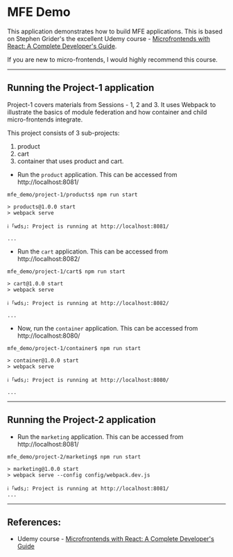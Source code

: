 # MFE Demo

This application demonstrates how to build MFE applications. This is based on Stephen Grider's the excellent Udemy course - [Microfrontends with React: A Complete Developer's Guide](https://delldigital.udemy.com/course/microfrontend-course). 

If you are new to micro-frontends, I would highly recommend this course. 

--------------
## Running the Project-1 application

Project-1 covers materials from Sessions - 1, 2 and 3. It uses Webpack to illustrate the basics of module federation and how container and child micro-frontends integrate.

This project consists of 3 sub-projects:
1. product
2. cart
3. container that uses product and cart.



* Run the `product` application. This can be accessed from  http://localhost:8081/
```
mfe_demo/project-1/products$ npm run start

> products@1.0.0 start
> webpack serve

ℹ ｢wds｣: Project is running at http://localhost:8081/

...
```

* Run the `cart` application. This can be accessed from  http://localhost:8082/
```
mfe_demo/project-1/cart$ npm run start

> cart@1.0.0 start
> webpack serve

ℹ ｢wds｣: Project is running at http://localhost:8082/

...
```

* Now, run the `container` application. This can be accessed from  http://localhost:8080/
```
mfe_demo/project-1/container$ npm run start

> container@1.0.0 start
> webpack serve

ℹ ｢wds｣: Project is running at http://localhost:8080/

...
```

--------------
## Running the Project-2 application


* Run the `marketing` application. This can be accessed from  http://localhost:8081/
```
mfe_demo/project-2/marketing$ npm run start

> marketing@1.0.0 start
> webpack serve --config config/webpack.dev.js

ℹ ｢wds｣: Project is running at http://localhost:8081/
...

```


--------------
## References:

* Udemy course - [Microfrontends with React: A Complete Developer's Guide](https://delldigital.udemy.com/course/microfrontend-course)
